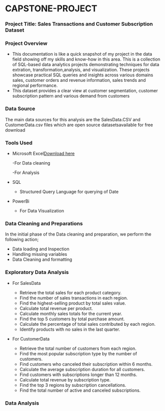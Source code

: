 # CAPSTONE-PROJECT

### Project Title: Sales Transactions and Customer Subscription Dataset

### Project Overview
 - This documentation is like a quick snapshot of my project in the data field showing off my skills and know-how in this area.
   This is a collection of SQL-based data analytics projects demonstrating techniques for data extration, transformation,analysis, and visualization.
   These projects showcase practical SQL queries and insights across various domains sales, customer orders and revenue information, sales trends and regional performance.
 - This dataset provides a clear view at customer segmentation, customer subscription pattern and various demand from customers

### Data Source
The main data sources for this analysis are the SalesData.CSV and CustomerData.csv files which are open source datasetsavailable for free download

### Tools Used
 - Microsoft Excel[Download here](https://www.microsoft.com)
   
    -For Data cleaning
   
    -For Analysis
   
 - SQL
   - Structured Query Language for querying of Date
     
 - PowerBi
   - For Data Visualization

### Data Cleaning and Preparations
In the initial phase of the Data cleaning and preparation, we perform the following action;

 - Data loading and Inspection
 - Handling missing variables
 - Data Cleaning and formatting

### Exploratory Data Analysis 
 - For SalesData
    - Retrieve the total sales for each product category.
    - Find the number of sales transactions in each region.
    - Find the highest-selling product by total sales value.
    - Calculate total revenue per product.
    - Calculate monthly sales totals for the current year.
    - Find the top 5 customers by total purchase amount.
    - Calculate the percentage of total sales contributed by each region.
    - Identify products with no sales in the last quarter.
      
- For CustomerData
   - Retrieve the total number of customers from each region.
   - Find the most popular subscription type by the number of customers.
   - Find customers who canceled their subscription within 6 months.
   - Calculate the average subscription duration for all customers.
   - Find customers with subscriptions longer than 12 months.
   - Calculate total revenue by subscription type.
   - Find the top 3 regions by subscription cancellations.
   - Find the total number of active and canceled subscriptions.
 
 ### Data Analysis
  
